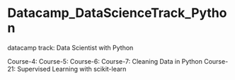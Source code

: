 # Datacamp_DataScienceTrack_Python
datacamp track: Data Scientist with Python

Course-4:
Course-5:
Course-6:
Course-7: Cleaning Data in Python
Course-21: Supervised Learning with scikit-learn
